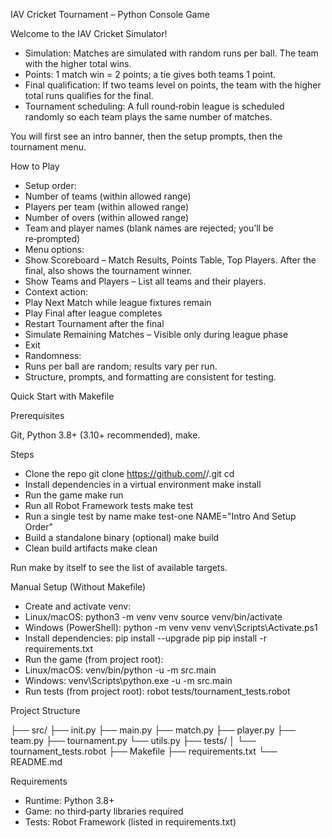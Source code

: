 IAV Cricket Tournament – Python Console Game

Welcome to the IAV Cricket Simulator!
- Simulation: Matches are simulated with random runs per ball. The team with the higher total wins.
- Points: 1 match win = 2 points; a tie gives both teams 1 point.
- Final qualification: If two teams level on points, the team with the higher total runs qualifies for the final.
- Tournament scheduling: A full round‑robin league is scheduled randomly so each team plays the same number of matches.

You will first see an intro banner, then the setup prompts, then the tournament menu.

How to Play
- Setup order:
- Number of teams (within allowed range)
- Players per team (within allowed range)
- Number of overs (within allowed range)
- Team and player names (blank names are rejected; you’ll be re‑prompted)
- Menu options:
- Show Scoreboard – Match Results, Points Table, Top Players. After the final, also shows the tournament winner.
- Show Teams and Players – List all teams and their players.
- Context action:
- Play Next Match while league fixtures remain
- Play Final after league completes
- Restart Tournament after the final
- Simulate Remaining Matches – Visible only during league phase
- Exit
- Randomness:
- Runs per ball are random; results vary per run.
- Structure, prompts, and formatting are consistent for testing.

Quick Start with Makefile

Prerequisites

Git, Python 3.8+ (3.10+ recommended), make.

Steps
- Clone the repo git clone https://github.com/<your-username>/<your-repo>.git cd <your-repo>
- Install dependencies in a virtual environment make install
- Run the game make run
- Run all Robot Framework tests make test
- Run a single test by name make test-one NAME="Intro And Setup Order"
- Build a standalone binary (optional) make build
- Clean build artifacts make clean

Run make by itself to see the list of available targets.

Manual Setup (Without Makefile)
- Create and activate venv:
- Linux/macOS: python3 -m venv venv source venv/bin/activate
- Windows (PowerShell): python -m venv venv venv\Scripts\Activate.ps1
- Install dependencies: pip install --upgrade pip pip install -r requirements.txt
- Run the game (from project root):
- Linux/macOS: venv/bin/python -u -m src.main
- Windows: venv\Scripts\python.exe -u -m src.main
- Run tests (from project root): robot tests/tournament_tests.robot

Project Structure

├── src/ 
    ├── init.py 
    ├── main.py 
    ├── match.py
    ├── player.py 
    ├── team.py 
    ├── tournament.py 
    └── utils.py 
├── tests/ 
│   └── tournament_tests.robot 
├── Makefile 
├── requirements.txt 
└── README.md

Requirements

- Runtime: Python 3.8+
- Game: no third‑party libraries required
- Tests: Robot Framework (listed in requirements.txt)
